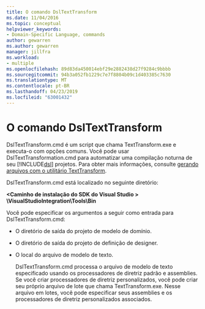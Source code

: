 ```yaml
---
title: O comando DslTextTransform
ms.date: 11/04/2016
ms.topic: conceptual
helpviewer_keywords:
- Domain-Specific Language, commands
author: gewarren
ms.author: gewarren
manager: jillfra
ms.workload:
- multiple
ms.openlocfilehash: 89d83da450014ebf29e2882438d27f9284c9bbbb
ms.sourcegitcommit: 94b3a052fb1229c7e7f8804b09c1d403385c7630
ms.translationtype: MT
ms.contentlocale: pt-BR
ms.lasthandoff: 04/23/2019
ms.locfileid: "63001432"
---
```

# <a name="the-dsltexttransform-command"></a>O comando DslTextTransform
DslTextTransform.cmd é um script que chama TextTransform.exe e executa-o com opções comuns. Você pode usar DslTextTransformation.cmd para automatizar uma compilação noturna de seu [!INCLUDE[dsl](../modeling/includes/dsl_md.md)] projetos. Para obter mais informações, consulte [gerando arquivos com o utilitário TextTransform](../modeling/generating-files-with-the-texttransform-utility.md).

 DslTextTransform.cmd está localizado no seguinte diretório:

 **\<Caminho de instalação do SDK do Visual Studio > \VisualStudioIntegration\Tools\Bin**

 Você pode especificar os argumentos a seguir como entrada para DslTextTransform.cmd:

- O diretório de saída do projeto de modelo de domínio.

- O diretório de saída do projeto de definição de designer.

- O local do arquivo de modelo de texto.

  DslTextTransform.cmd processa o arquivo de modelo de texto especificado usando os processadores de diretriz padrão e assemblies. Se você criar processadores de diretriz personalizados, você pode criar seu próprio arquivo de lote que chama TextTransform.exe. Nesse arquivo em lotes, você pode especificar seus assemblies e os processadores de diretriz personalizados associados.
